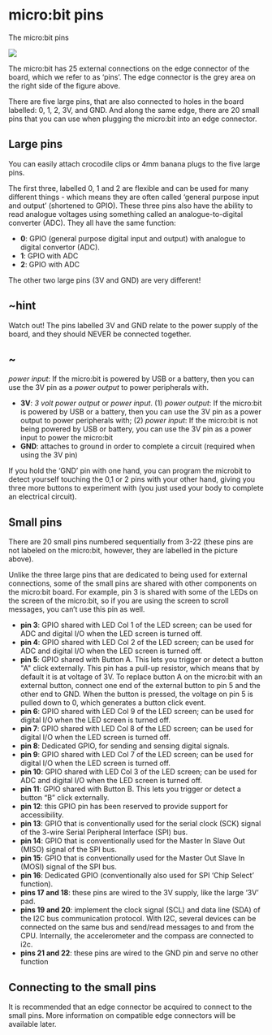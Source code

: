 # micro:bit pins

The micro:bit pins

![](/static/mb/device/pins-0.png)

The micro:bit has 25 external connections on the edge connector of the board, which we refer to as ‘pins’. The edge connector is the grey area on the right side of the figure above.

There are five large pins, that are also connected to holes in the board labelled: 0, 1, 2, 3V, and GND. And along the same edge, there are 20 small pins that you can use when plugging the micro:bit into an edge connector.

## Large pins

You can easily attach crocodile clips or 4mm banana plugs to the five large pins.

The first three, labelled 0, 1 and 2 are flexible and can be used for many different things - which means they are often called ‘general purpose input and output’ (shortened to GPIO). These three pins also have the ability to read analogue voltages using something called an analogue-to-digital converter (ADC). They all have the same function:

* **0**: GPIO (general purpose digital input and output) with analogue to digital convertor (ADC).
* **1**: GPIO with ADC
* **2**: GPIO with ADC

The other two large pins (3V and GND) are very different!

## ~hint

Watch out! The pins labelled 3V and GND relate to the power supply of the board, and they should NEVER be connected together.

## ~

*power input*: If the micro:bit is powered by USB or a battery, then you can use the 3V pin as a *power output* to power peripherals with.

* **3V**: *3 volt power output* or *power input*. (1) *power output*: If the micro:bit is powered by USB or a battery, then you can use the 3V pin as a power output to power peripherals with; (2) *power input*: If the micro:bit is not being powered by USB or battery, you can use the 3V pin as a power input to power the micro:bit
* **GND**: attaches to ground in order to complete a circuit (required when using the 3V pin)

If you hold the ‘GND’ pin with one hand, you can program the microbit to detect yourself touching the 0,1 or 2 pins with your other hand, giving you three more buttons to experiment with (you just used your body to complete an electrical circuit).

## Small pins

There are 20 small pins numbered sequentially from 3-22 (these pins are not labeled on the micro:bit, however, they are labelled in the picture above).

Unlike the three large pins that are dedicated to being used for external connections, some of the small pins are shared with other components on the micro:bit board. For example, pin 3 is shared with some of the LEDs on the screen of the micro:bit, so if you are using the screen to scroll messages, you can’t use this pin as well.

* **pin 3**: GPIO shared with LED Col 1 of the LED screen; can be used for ADC and digital I/O when the LED screen is turned off.
* **pin 4**: GPIO shared with LED Col 2 of the LED screen; can be used for ADC and digital I/O when the LED screen is turned off.
* **pin 5**: GPIO shared with Button A. This lets you trigger or detect a button "A" click externally. This pin has a pull-up resistor, which means that by default it is at voltage of 3V. To replace button A on the micro:bit with an external button, connect one end of the external button to pin 5 and the other end to GND. When the button is pressed, the voltage on pin 5 is pulled down to 0, which generates a button click event.
* **pin 6**: GPIO shared with LED Col 9 of the LED screen; can be used for digital I/O when the LED screen is turned off.
* **pin 7**: GPIO shared with LED Col 8 of the LED screen; can be used for digital I/O when the LED screen is turned off.
* **pin 8**: Dedicated GPIO, for sending and sensing digital signals.
* **pin 9**: GPIO shared with LED Col 7 of the LED screen; can be used for digital I/O when the LED screen is turned off.
* **pin 10**: GPIO shared with LED Col 3 of the LED screen; can be used for ADC and digital I/O when the LED screen is turned off.
* **pin 11**: GPIO shared with Button B. This lets you trigger or detect a button “B” click externally.
* **pin 12**: this GPIO pin has been reserved to provide support for accessibility.
* **pin 13**: GPIO that is conventionally used for the serial clock (SCK) signal of the 3-wire Serial Peripheral Interface (SPI) bus.
* **pin 14**: GPIO that is conventionally used for the Master In Slave Out (MISO) signal of the SPI bus.
* **pin 15**: GPIO that is conventionally used for the Master Out Slave In (MOSI) signal of the SPI bus.
* **pin 16**: Dedicated GPIO (conventionally also used for SPI ‘Chip Select’ function).
* **pins 17 and 18**: these pins are wired to the 3V supply, like the large ‘3V’ pad.
* **pins 19 and 20**: implement the clock signal (SCL) and data line (SDA) of the I2C bus communication protocol. With I2C, several devices can be connected on the same bus and send/read messages to and from the CPU. Internally, the accelerometer and the compass are connected to i2c.
* **pins 21 and 22**: these pins are wired to the GND pin and serve no other function

## Connecting to the small pins

It is recommended that an edge connector be acquired to connect to the small pins. More information on compatible edge connectors will be available later.